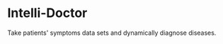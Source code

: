 Intelli-Doctor
==============

Take patients' symptoms data sets and dynamically diagnose diseases.
